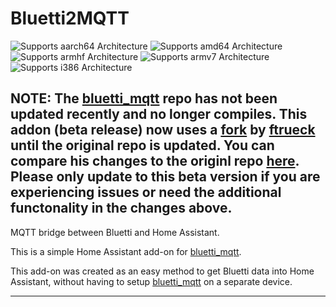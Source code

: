 # Bluetti2MQTT
![Supports aarch64 Architecture][aarch64-shield]
![Supports amd64 Architecture][amd64-shield]
![Supports armhf Architecture][armhf-shield]
![Supports armv7 Architecture][armv7-shield]
![Supports i386 Architecture][i386-shield]

## **NOTE: The [bluetti_mqtt](https://github.com/warhammerkid/bluetti_mqtt) repo has not been updated recently and no longer compiles.  This addon (beta release) now uses a [fork](https://github.com/ftrueck/bluetti_mqtt) by [ftrueck](https://github.com/ftrueck) until the original repo is updated.  You can compare his changes to the originl repo [here](https://github.com/warhammerkid/bluetti_mqtt/compare/main...ftrueck:bluetti_mqtt:main).  Please only update to this beta version if you are experiencing issues or need the additional functonality in the changes above.**

MQTT bridge between Bluetti and Home Assistant.

This is a simple Home Assistant add-on for [bluetti_mqtt](https://github.com/warhammerkid/bluetti_mqtt).

This add-on was created as an easy method to get Bluetti data into Home Assistant, without having to setup [bluetti_mqtt](https://github.com/warhammerkid/bluetti_mqtt) on a separate device.

___

[aarch64-shield]: https://img.shields.io/badge/aarch64-yes-green.svg
[amd64-shield]: https://img.shields.io/badge/amd64-yes-green.svg
[armhf-shield]: https://img.shields.io/badge/armhf-yes-green.svg
[armv7-shield]: https://img.shields.io/badge/armv7-yes-green.svg
[i386-shield]: https://img.shields.io/badge/i386-yes-green.svg
